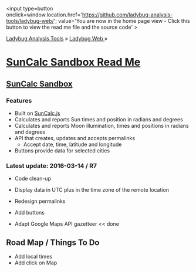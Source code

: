 ﻿<span style=display:none; >[You are now in a GitHub source code view - click this link to view the home page]( http://ladybug-analysis-tools.github.io/ladybug-web/ "View file as a web page." ) </span>
<input type=button onclick=window.location.href='https://github.com/ladybug-analysis-tools/ladybug-web/'; 
value='You are now in the home page view - Click this button to view the read me file and the source code' >

[Ladybug Analysis Tools]( http://ladybug-analysis-tools.github.io/ ) » [Ladybug Web ]( http://ladybug-analysis-tools.github.io/ladybug-web/ ) »


[SunCalc Sandbox Read Me]( #suncalc-sandbox/readme.md )
===

## [SunCalc Sandbox]( http://ladybug-analysis-tools.github.io/ladybug-web/suncalc-sandbox/ )

### Features

* Built on [SunCalc.js]( https://github.com/mourner/suncalc )
* Calculates and reports Sun times and position in radians and degrees
* Calculates and reports Moon illumination, times and positions in radians and degrees
* API that creates, updates and accepts permalinks
	* Accept date, time, latitude and longitude
* Buttons provide data for selected cities


### Latest update: 2016-03-14 / R7

* Code clean-up
* Display data in UTC plus in the time zone of the remote location
* Redesign permalinks
* Add buttons

* Adapt Google Maps API gazetteer  << done


## Road Map / Things To Do

* Add local times
* Add click on Map